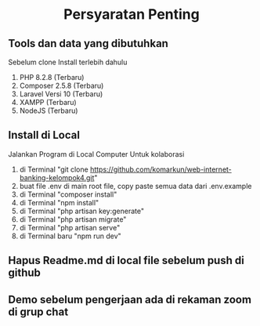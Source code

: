 # <p align="center">Persyaratan Penting</p>
<p align="center">

## Tools dan data yang dibutuhkan
Sebelum clone Install terlebih dahulu
1. PHP 8.2.8 (Terbaru)
2. Composer 2.5.8 (Terbaru)
3. Laravel Versi 10 (Terbaru)
4. XAMPP (Terbaru)
5. NodeJS (Terbaru)

## Install di Local
Jalankan Program di Local Computer Untuk kolaborasi
1. di Terminal "git clone https://github.com/komarkun/web-internet-banking-kelompok4.git"
2. buat file .env di main root file, copy paste semua data dari .env.example
3. di Terminal "composer install"
4. di Terminal "npm install"
5. di Terminal "php artisan key:generate"
6. di Terminal "php artisan migrate"
7. di Terminal "php artisan serve"
8. di Terminal baru "npm run dev"

## Hapus Readme.md di local file sebelum push di github

## Demo sebelum pengerjaan ada di rekaman zoom di grup chat
